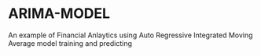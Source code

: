 # ARIMA-MODEL
An example of Financial Anlaytics using Auto Regressive Integrated Moving Average model training and predicting
